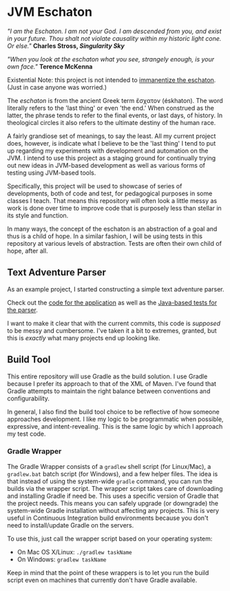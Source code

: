 # JVM Eschaton

_"I am the Eschaton. I am not your God.
I am descended from you, and exist in your future.
Thou shalt not violate causality within my historic light cone.
Or else."_
**Charles Stross, _Singularity Sky_**

_"When you look at the eschaton what you see,
strangely enough, is your own face."_
**Terence McKenna**

Existential Note: this project is not intended to [immanentize the eschaton](https://en.wikipedia.org/wiki/Immanentize_the_eschaton). (Just in case anyone was worried.)

The _eschaton_ is from the ancient Greek term ἔσχατον ‎(éskhaton). The word literally refers to the 'last thing' or even 'the end.' When construed as the latter, the phrase tends to refer to the final events, or last days, of history. In theological circles it also refers to the ultimate destiny of the human race.

A fairly grandiose set of meanings, to say the least. All my current project does, however, is indicate what I believe to be the 'last thing' I tend to put up regarding my experiments with development and automation on the JVM. I intend to use this project as a staging ground for continually trying out new ideas in JVM-based development as well as various forms of testing using JVM-based tools.

Specifically, this project will be used to showcase of series of developments, both of code and test, for pedagogical purposes in some classes I teach. That means this repository will often look a little messy as work is done over time to improve code that is purposely less than stellar in its style and function.

In many ways, the concept of the eschaton is an abstraction of a goal and thus is a child of hope. In a similar fashion, I will be using tests in this repository at various levels of abstraction. Tests are often their own child of hope, after all.

## Text Adventure Parser

As an example project, I started constructing a simple text adventure parser.

Check out the [code for the application](src/main/java/com/testerstories/textadv) as well as the [Java-based tests for the parser](src/test/java/com/testerstories/textadv).

I want to make it clear that with the current commits, this code is _supposed_ to be messy and cumbersome. I've taken it a bit to extremes, granted, but this is _exactly_ what many projects end up looking like.

## Build Tool

This entire repository will use Gradle as the build solution. I use Gradle because I prefer its approach to that of the XML of Maven. I've found that Gradle attempts to maintain the right balance between conventions and configurability.

In general, I also find the build tool choice to be reflective of how someone approaches development. I like my logic to be programmatic when possible, expressive, and intent-revealing. This is the same logic by which I approach my test code.

### Gradle Wrapper

The Gradle Wrapper consists of a `gradlew` shell script (for Linux/Mac), a `gradlew.bat` batch script (for Windows), and a few helper files. The idea is that instead of using the system-wide `gradle` command, you can run the builds via the wrapper script. The wrapper script takes care of downloading and installing Gradle if need be. This uses a specific version of Gradle that the project needs. This means you can safely upgrade (or downgrade) the system-wide Gradle installation without affecting any projects. This is very useful in Continuous Integration build environments because you don't need to install/update Gradle on the servers.

To use this, just call the wrapper script based on your operating system:

* On Mac OS X/Linux: `./gradlew taskName`
* On Windows: `gradlew taskName`

Keep in mind that the point of these wrappers is to let you run the build script even on machines that currently don't have Gradle available. 
